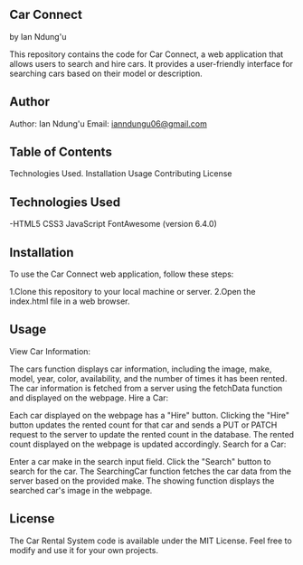 ## Car Connect
  by Ian Ndung'u

This repository contains the code for Car Connect, a web application that allows users to search and hire cars. It provides a user-friendly interface for searching cars based on their model or description.
## Author
Author: Ian Ndung'u
Email: ianndungu06@gmail.com


## Table of Contents
Technologies Used.
Installation
Usage
Contributing
License
## Technologies Used
-HTML5
CSS3
JavaScript
FontAwesome (version 6.4.0)
## Installation
To use the Car Connect web application, follow these steps:

1.Clone this repository to your local machine or server.
2.Open the index.html file in a web browser.

## Usage
View Car Information:

The cars function displays car information, including the image, make, model, year, color, availability, and the number of times it has been rented.
The car information is fetched from a server using the fetchData function and displayed on the webpage.
Hire a Car:

Each car displayed on the webpage has a "Hire" button.
Clicking the "Hire" button updates the rented count for that car and sends a PUT or PATCH request to the server to update the rented count in the database.
The rented count displayed on the webpage is updated accordingly.
Search for a Car:

Enter a car make in the search input field.
Click the "Search" button to search for the car.
The SearchingCar function fetches the car data from the server based on the provided make.
The showing function displays the searched car's image in the webpage.

## License
The Car Rental System code is available under the MIT License. Feel free to modify and use it for your own projects.
